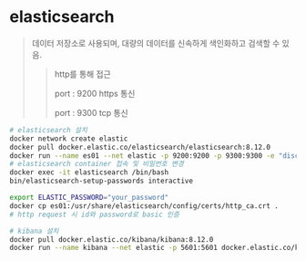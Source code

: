 # elasticsearch

> 데이터 저장소로 사용되며, 대량의 데이터를 신속하게 색인화하고 검색할 수 있음.
>
> > http를 통해 접근
> >
> > port : 9200 https 통신
> >
> > port : 9300 tcp 통신

```sh
# elasticsearch 설치
docker network create elastic
docker pull docker.elastic.co/elasticsearch/elasticsearch:8.12.0
docker run --name es01 --net elastic -p 9200:9200 -p 9300:9300 -e "discovery.type=single-node" -t docker.elastic.co/elasticsearch/elasticsearch:8.12.0
# elasticsearch container 접속 및 비밀번호 변경
docker exec -it elasticsearch /bin/bash
bin/elasticsearch-setup-passwords interactive

export ELASTIC_PASSWORD="your_password"
docker cp es01:/usr/share/elasticsearch/config/certs/http_ca.crt .
# http request 시 id와 password로 basic 인증

# kibana 설치
docker pull docker.elastic.co/kibana/kibana:8.12.0
docker run --name kibana --net elastic -p 5601:5601 docker.elastic.co/kibana/kibana:8.12.0
```
